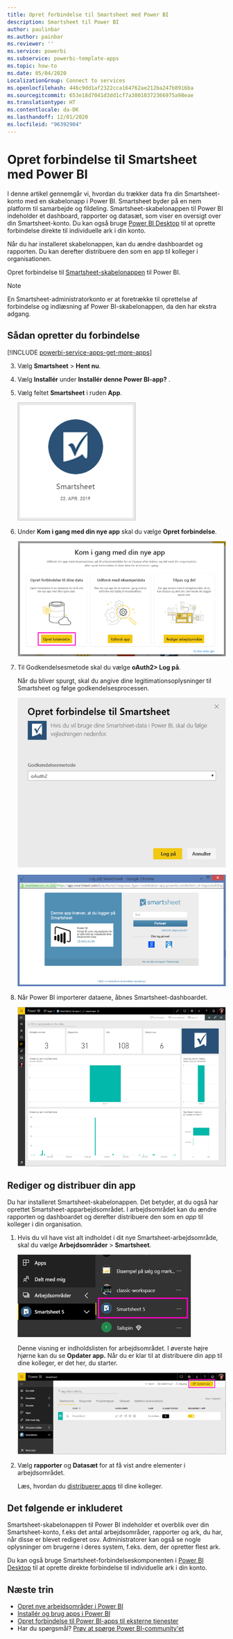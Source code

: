 ```yaml
---
title: Opret forbindelse til Smartsheet med Power BI
description: Smartsheet til Power BI
author: paulinbar
ms.author: painbar
ms.reviewer: ''
ms.service: powerbi
ms.subservice: powerbi-template-apps
ms.topic: how-to
ms.date: 05/04/2020
LocalizationGroup: Connect to services
ms.openlocfilehash: 446c9dd1af2322cca164762ae212ba247b8916ba
ms.sourcegitcommit: 653e18d7041d3dd1cf7a38010372366975a98eae
ms.translationtype: HT
ms.contentlocale: da-DK
ms.lasthandoff: 12/01/2020
ms.locfileid: "96392904"
---
```

# <a name="connect-to-smartsheet-with-power-bi"></a>Opret forbindelse til Smartsheet med Power BI
I denne artikel gennemgår vi, hvordan du trækker data fra din Smartsheet-konto med en skabelonapp i Power BI. Smartsheet byder på en nem platform til samarbejde og fildeling. Smartsheet-skabelonappen til Power BI indeholder et dashboard, rapporter og datasæt, som viser en oversigt over din Smartsheet-konto. Du kan også bruge [Power BI Desktop](desktop-connect-to-data.md) til at oprette forbindelse direkte til individuelle ark i din konto. 

Når du har installeret skabelonappen, kan du ændre dashboardet og rapporten. Du kan derefter distribuere den som en app til kolleger i organisationen.

Opret forbindelse til [Smartsheet-skabelonappen](https://app.powerbi.com/groups/me/getapps/services/pbi-contentpacks.pbiapps-smartsheet) til Power BI.

>[!NOTE]
>En Smartsheet-administratorkonto er at foretrække til oprettelse af forbindelse og indlæsning af Power BI-skabelonappen, da den har ekstra adgang.

## <a name="how-to-connect"></a>Sådan opretter du forbindelse

[!INCLUDE [powerbi-service-apps-get-more-apps](../includes/powerbi-service-apps-get-more-apps.md)]

3. Vælg **Smartsheet** \> **Hent nu**.
4. Vælg **Installér** under **Installér denne Power BI-app?** .
4. Vælg feltet **Smartsheet** i ruden **App**.

    ![felt i Power BI Smartsheet-app](media/service-connect-to-smartsheet/power-bi-smartsheet-tile.png)

6. Under **Kom i gang med din nye app** skal du vælge **Opret forbindelse**.

    ![Kom i gang med din nye app](media/service-connect-to-zendesk/power-bi-new-app-connect-get-started.png)

4. Til Godkendelsesmetode skal du vælge **oAuth2\> Log på**.
   
   Når du bliver spurgt, skal du angive dine legitimationsoplysninger til Smartsheet og følge godkendelsesprocessen.
   
   ![Smartsheet-legitimationsoplysninger](media/service-connect-to-smartsheet/creds.png)
   
   ![Smartsheet-logon](media/service-connect-to-smartsheet/creds2.png)

5. Når Power BI importerer dataene, åbnes Smartsheet-dashboardet.
   
   ![Smartsheet-dashboard](media/service-connect-to-smartsheet/power-bi-smartsheet-dashboard.png)

## <a name="modify-and-distribute-your-app"></a>Rediger og distribuer din app

Du har installeret Smartsheet-skabelonappen. Det betyder, at du også har oprettet Smartsheet-apparbejdsområdet. I arbejdsområdet kan du ændre rapporten og dashboardet og derefter distribuere den som en *app* til kolleger i din organisation. 

1. Hvis du vil have vist alt indholdet i dit nye Smartsheet-arbejdsområde, skal du vælge **Arbejdsområder** > **Smartsheet**. 

    ![Smartsheet-arbejdsområde i navigationsruden](media/service-connect-to-smartsheet/power-bi-smartsheet-workspace.png)

    Denne visning er indholdslisten for arbejdsområdet. I øverste højre hjørne kan du se **Opdater app.** Når du er klar til at distribuere din app til dine kolleger, er det her, du starter. 

    ![Liste over Smartsheet-indhold](media/service-connect-to-smartsheet/power-bi-smartsheet-workspace-content.png)

2. Vælg **rapporter** og **Datasæt** for at få vist andre elementer i arbejdsområdet.

    Læs, hvordan du [distribuerer apps](../collaborate-share/service-create-distribute-apps.md) til dine kolleger.

## <a name="whats-included"></a>Det følgende er inkluderet
Smartsheet-skabelonappen til Power BI indeholder et overblik over din Smartsheet-konto, f.eks det antal arbejdsområder, rapporter og ark, du har, når disse er blevet redigeret osv. Administratorer kan også se nogle oplysninger om brugerne i deres system, f.eks. dem, der opretter flest ark.  

Du kan også bruge Smartsheet-forbindelseskomponenten i [Power BI Desktop](desktop-connect-to-data.md) til at oprette direkte forbindelse til individuelle ark i din konto.  

## <a name="next-steps"></a>Næste trin

* [Opret nye arbejdsområder i Power BI](../collaborate-share/service-create-the-new-workspaces.md)
* [Installér og brug apps i Power BI](../consumer/end-user-apps.md)
* [Opret forbindelse til Power BI-apps til eksterne tjenester](service-connect-to-services.md)
* Har du spørgsmål? [Prøv at spørge Power BI-community'et](https://community.powerbi.com/)